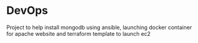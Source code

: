 # DevOps
Project to help install mongodb using ansible, launching docker container for apache website and terraform template to launch ec2
